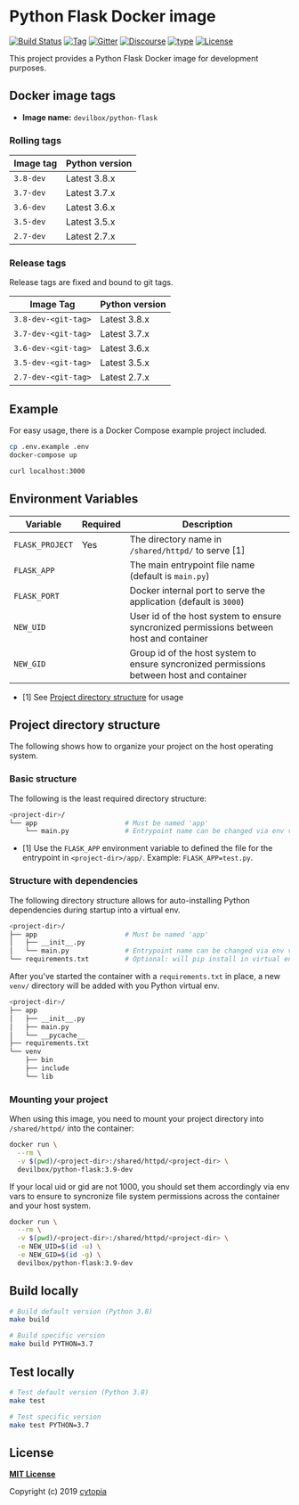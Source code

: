 # Python Flask Docker image

[![Build Status](https://travis-ci.com/devilbox/docker-python-flask.svg?branch=master)](https://travis-ci.com/devilbox/docker-python-flask)
[![Tag](https://img.shields.io/github/tag/devilbox/docker-python-flask.svg)](https://github.com/devilbox/docker-python-flask/releases)
[![Gitter](https://badges.gitter.im/devilbox/Lobby.svg)](https://gitter.im/devilbox/Lobby?utm_source=badge&utm_medium=badge&utm_campaign=pr-badge&utm_content=badge)
[![Discourse](https://img.shields.io/discourse/https/devilbox.discourse.group/status.svg?colorB=%234CB697)](https://devilbox.discourse.group)
[![type](https://img.shields.io/badge/type-Docker-blue.svg)](https://hub.docker.com/r/devilbox/python-flask)
[![License](https://img.shields.io/badge/license-MIT-%233DA639.svg)](https://opensource.org/licenses/MIT)

This project provides a Python Flask Docker image for development purposes.


## Docker image tags

* **Image name:** `devilbox/python-flask`

### Rolling tags

| Image tag | Python version |
|-----------|----------------|
| `3.8-dev` | Latest 3.8.x   |
| `3.7-dev` | Latest 3.7.x   |
| `3.6-dev` | Latest 3.6.x   |
| `3.5-dev` | Latest 3.5.x   |
| `2.7-dev` | Latest 2.7.x   |


### Release tags

Release tags are fixed and bound to git tags.

| Image Tag           | Python version |
|---------------------|----------------|
| `3.8-dev-<git-tag>` | Latest 3.8.x   |
| `3.7-dev-<git-tag>` | Latest 3.7.x   |
| `3.6-dev-<git-tag>` | Latest 3.6.x   |
| `3.5-dev-<git-tag>` | Latest 3.5.x   |
| `2.7-dev-<git-tag>` | Latest 2.7.x   |


## Example

For easy usage, there is a Docker Compose example project included.
```bash
cp .env.example .env
docker-compose up
```
```bash
curl localhost:3000
```


## Environment Variables

| Variable        | Required | Description |
|-----------------|----------|-------------|
| `FLASK_PROJECT` | Yes      | The directory name in `/shared/httpd/` to serve [1] |
| `FLASK_APP`     |          | The main entrypoint file name (default is `main.py`) |
| `FLASK_PORT`    |          | Docker internal port to serve the application (default is `3000`) |
| `NEW_UID`       |          | User id of the host system to ensure syncronized permissions between host and container |
| `NEW_GID`       |          | Group id of the host system to ensure syncronized permissions between host and container |

* [1] See [Project directory structure](#project-directory-structure) for usage


## Project directory structure

The following shows how to organize your project on the host operating system.

### Basic structure

The following is the least required directory structure:
```bash
<project-dir>/
└── app                      # Must be named 'app'
    └── main.py              # Entrypoint name can be changed via env var [1]
```

* [1] Use the `FLASK_APP` environment variable to defined the file for the entrypoint in `<project-dir>/app/`. Example: `FLASK_APP=test.py`.


### Structure with dependencies

The following directory structure allows for auto-installing Python dependencies during startup into a virtual env.
```bash
<project-dir>/
├── app                      # Must be named 'app'
│   ├── __init__.py
│   └── main.py              # Entrypoint name can be changed via env var
└── requirements.txt         # Optional: will pip install in virtual env
```

After you've started the container with a `requirements.txt` in place, a new `venv/` directory will be added with you Python virtual env.
```bash
<project-dir>/
├── app
│   ├── __init__.py
│   ├── main.py
│   └── __pycache__
├── requirements.txt
└── venv
    ├── bin
    ├── include
    └── lib
```

### Mounting your project

When using this image, you need to mount your project directory into `/shared/httpd/` into the container:
```bash
docker run \
  --rm \
  -v $(pwd)/<project-dir>:/shared/httpd/<project-dir> \
  devilbox/python-flask:3.9-dev
```

If your local uid or gid are not 1000, you should set them accordingly via env vars to ensure to syncronize file system permissions across the container and your host system.
```bash
docker run \
  --rm \
  -v $(pwd)/<project-dir>:/shared/httpd/<project-dir> \
  -e NEW_UID=$(id -u) \
  -e NEW_GID=$(id -g) \
  devilbox/python-flask:3.9-dev
```


## Build locally
```bash
# Build default version (Python 3.8)
make build

# Build specific version
make build PYTHON=3.7
```


## Test locally
```bash
# Test default version (Python 3.8)
make test

# Test specific version
make test PYTHON=3.7
```


## License

**[MIT License](LICENSE)**

Copyright (c) 2019 [cytopia](https://github.com/cytopia)
